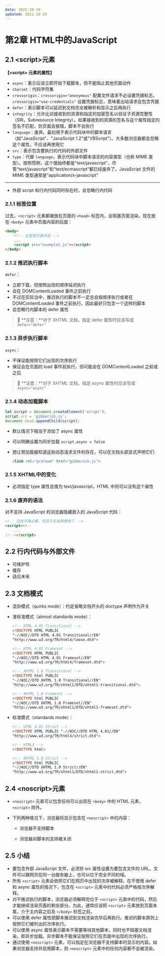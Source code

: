 ```yaml
---
date: 2021-10-19
updated: 2021-10-19
---
```


# 第2章 HTML中的JavaScript

## 2.1 \<script\>元素

**【\<script\> 元素的属性】**

-   `async`：表示应该立即开始下载脚本，但不能阻止其他页面动作
-   `charset`：代码字符集
-   `crossorigin`：`crossorigin="anonymous"` 配置文件请求不必设置凭据标志。`crossorigin="use-credentials"` 设置凭据标志，意味着出站请求会包含凭据
-   `defer`：表示脚本可以延迟到文档完全被解析和显示之后再执行
-   `integrity`：允许比对接收到的资源和指定的加密签名以验证子资源完整性（SRI，Subresource Integrity）。如果接收到的资源的签名与这个属性指定的签名不匹配，则页面会报错，脚本不会执行
-   `language`：废弃。最初用于表示代码块中的脚本语言（如"JavaScript"、"JavaScript 1.2"或"VBScript"）。大多数浏览器都会忽略这个属性，不应该再使用它
-   `src`：表示包含要执行的代码的外部文件
-   `type`：代替 `language`，表示代码块中脚本语言的内容类型（也称 MIME 类型）。按照惯例，这个值始终都是"text/javascript"，尽管“text/javascript”和“text/ecmascript”都已经废弃了。JavaScript 文件的 MIME 类型通常是"application/x-javascript"

---

-   外部 script 和行内代码同时存在时，会忽略行内代码

### 2.1.1 标签位置

过去，`<script>` 元素都被放在页面的 `<head>` 标签内，会阻塞页面渲染。现在放在 `<body>` 元素中页面内容的后面：

```html
<body>
    <!-- 这里是页面内容 -->
    ...
    <script src="example1.js"></script>
</body>
```

### 2.1.2 推迟执行脚本

`defer`：

-   立即下载，但按照出现的顺序延迟执行
-   会在 DOMContentLoaded 事件之前执行
-   不过在实际当中，推迟执行的脚本不一定总会按顺序执行或者在 DOMContentLoaded 事件之前执行，因此最好只包含一个这样的脚本
-   会忽略行内脚本的 defer 属性

>   🔔 **注意：**对于 XHTML 文档，指定 defer 属性时应该写成 `defer="defer"`

### 2.1.3 异步执行脚本

`async`：

-   不保证能按照它们出现的次序执行
-   保证会在页面的 load 事件前执行，但可能会在 DOMContentLoaded 之前或之后

>   🔔 **注意：**对于 XHTML 文档，指定 async 属性时应该写成 `async="async"`

### 2.1.4 动态加载脚本

```js
let script = document.createElement('script');
script.src = 'gibberish.js';
document.head.appendChild(script);
```

-   默认情况下相当于添加了 async 属性

-   可以明确设置为同步加载 `script.async = false`

-   想让预加载器知道这些动态请求文件的存在，可以在文档头部显式声明它们

    ```html
    <link rel="preload" href="gibberish.js">
    ```

### 2.1.5 XHTML中的变化

-   必须指定 type 属性且值为 text/javascript，HTML 中则可以没有这个属性

### 2.1.6 废弃的语法

对不支持 JavaScript 的浏览器隐藏嵌入的 JavaScript 代码：

```html
<!-- 已经不再必要，而且不应该再使用了 -->
<script><!--
    ...
//--></script>
```

## 2.2 行内代码与外部文件

-   可维护性
-   缓存
-   适应未来

## 2.3 文档模式

-   混杂模式（quirks mode）：约定省略文档开头的 doctype 声明作为开关

-   准标准模式（almost standards mode）：

    ```html
    <!-- HTML 4.01 Transitional -->
    <!DOCTYPE HTML PUBLIC
    "-//W3C//DTD HTML 4.01 Transitional//EN"
    "http://www.w3.org/TR/html4/loose.dtd">
    
    <!-- HTML 4.01 Frameset -->
    <!DOCTYPE HTML PUBLIC
    "-//W3C//DTD HTML 4.01 Frameset//EN"
    "http://www.w3.org/TR/html4/frameset.dtd">
    
    <!-- XHTML 1.0 Transitional -->
    <!DOCTYPE html PUBLIC
    "-//W3C//DTD XHTML 1.0 Transitional//EN"
    "http://www.w3.org/TR/xhtml1/DTD/xhtml1-transitional.dtd">
    
    <!-- XHTML 1.0 Frameset -->
    <!DOCTYPE html PUBLIC
    "-//W3C//DTD XHTML 1.0 Frameset//EN"
    "http://www.w3.org/TR/xhtml1/DTD/xhtml1-frameset.dtd">
    ```

-   标准模式（standards mode）：

    ```html
    <!-- HTML 4.01 Strict -->
    <!DOCTYPE HTML PUBLIC "-//W3C//DTD HTML 4.01//EN"
    "http://www.w3.org/TR/html4/strict.dtd">
    
    <!-- HTML5 -->
    <!DOCTYPE html>
    
    <!-- XHTML 1.0 Strict -->
    <!DOCTYPE html PUBLIC
    "-//W3C//DTD XHTML 1.0 Strict//EN"
    "http://www.w3.org/TR/xhtml1/DTD/xhtml1-strict.dtd">
    ```

## 2.4 \<noscript\>元素

-   `<noscript>` 元素可以包含任何可以出现在 `<body>` 中的 HTML 元素，`<script>` 除外。

-   下列两种情况下，浏览器将显示包含在 `<noscript>` 中的内容：

    -   浏览器不支持脚本

    -   浏览器对脚本的支持被关闭

## 2.5 小结

-   要包含外部 JavaScript 文件，必须将 src 属性设置为要包含文件的 URL。文件可以跟网页在同一台服务器上，也可以位于完全不同的域。
-   所有 `<script>` 元素会依照它们在网页中出现的次序被解释。在不使用 defer 和 async 属性的情况下，包含在 `<script>` 元素中的代码必须严格按次序解释。
-   对不推迟执行的脚本，浏览器必须解释完位于 `<script>` 元素中的代码，然后才能继续渲染页面的剩余部分。为此，通常应该把 `<script>` 元素放到页面末尾，介于主内容之后及 `</body>` 标签之前。
-   可以使用 defer 属性把脚本推迟到文档渲染完毕后再执行。推迟的脚本原则上按照它们被列出的次序执行。
-   可以使用 async 属性表示脚本不需要等待其他脚本，同时也不阻塞文档渲染，即异步加载。异步脚本不能保证按照它们在页面中出现的次序执行。
-   通过使用 `<noscript>` 元素，可以指定在浏览器不支持脚本时显示的内容。如果浏览器支持并启用脚本，则 `<noscript>` 元素中的任何内容都不会被渲染。

